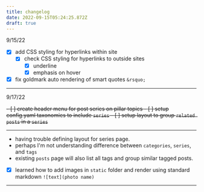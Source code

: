 ```yaml
---
title: changelog
date: 2022-09-15T05:24:25.872Z
draft: true
---
```


9/15/22

- [x] add CSS styling for hyperlinks within site
	- [x] check CSS styling for hyperlinks to outside sites 
		- [x] underline
		- [x] emphasis on hover
- [x] fix goldmark auto rendering of smart quotes `&rsquo;`

---
9/17/22

~~- [ ] create header menu for post series on pillar topics
	- [ ] setup config.yaml taxonomies to include `series`
	- [ ] setup layout to group `related posts` in a `series`~~

---
- having trouble defining layout for series page.
- perhaps I'm not understanding difference between `categories`, `series`, and `tags`
- existing `posts` page will also list all tags and group similar tagged posts.

- [x] learned how to add images in `static` folder and render using standard markdown 
	`![text](photo name)`

---

